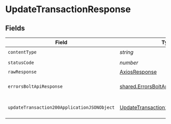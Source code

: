 # UpdateTransactionResponse


## Fields

| Field                                                                                                 | Type                                                                                                  | Required                                                                                              | Description                                                                                           |
| ----------------------------------------------------------------------------------------------------- | ----------------------------------------------------------------------------------------------------- | ----------------------------------------------------------------------------------------------------- | ----------------------------------------------------------------------------------------------------- |
| `contentType`                                                                                         | *string*                                                                                              | :heavy_check_mark:                                                                                    | N/A                                                                                                   |
| `statusCode`                                                                                          | *number*                                                                                              | :heavy_check_mark:                                                                                    | N/A                                                                                                   |
| `rawResponse`                                                                                         | [AxiosResponse](https://axios-http.com/docs/res_schema)                                               | :heavy_minus_sign:                                                                                    | N/A                                                                                                   |
| `errorsBoltApiResponse`                                                                               | [shared.ErrorsBoltApiResponse](../../models/shared/errorsboltapiresponse.md)                          | :heavy_minus_sign:                                                                                    | Generic Error Schema                                                                                  |
| `updateTransaction200ApplicationJSONObject`                                                           | [UpdateTransaction200ApplicationJSON](../../models/operations/updatetransaction200applicationjson.md) | :heavy_minus_sign:                                                                                    | Transaction Details Retrieved<br/>                                                                    |